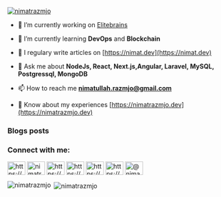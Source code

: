 <p align="left"> <a href="https://twitter.com/nimatrazmjo" target="blank"><img src="https://img.shields.io/twitter/follow/nimatrazmjo?logo=twitter&style=for-the-badge" alt="nimatrazmjo" /></a> </p>

- 🔭 I’m currently working on [Elitebrains](https://www.elitebrains.com/)

- 🌱 I’m currently learning **DevOps** and **Blockchain**

- 📝 I regulary write articles on [https://nimat.dev](https://nimat.dev)

- 💬 Ask me about **NodeJs, React, Next.js,Angular, Laravel, MySQL, Postgressql, MongoDB**

- 📫 How to reach me **nimatullah.razmjo@gmail.com**

- 📄 Know about my experiences [https://nimatrazmjo.dev](https://nimatrazmjo.dev)

### Blogs posts
<!-- BLOG-POST-LIST:START -->
<!-- BLOG-POST-LIST:END -->

<h3 align="left">Connect with me:</h3>
<p align="left">
<a href="https://dev.to/https://dev.to/nimatrazmjo" target="_blank"><img align="center" src="https://cdn.jsdelivr.net/npm/simple-icons@3.0.1/icons/dev-dot-to.svg" alt="https://dev.to/nimatrazmjo" height="30" width="40" /></a>
<a href="https://twitter.com/nimatrazmjo" target="_blank"><img align="center" src="https://cdn.jsdelivr.net/npm/simple-icons@3.0.1/icons/twitter.svg" alt="nimatrazmjo" height="30" width="40" /></a>
<a href="https://www.linkedin.com/in/nimatrazmjo/" target="_blank"><img align="center" src="https://cdn.jsdelivr.net/npm/simple-icons@3.0.1/icons/linkedin.svg" alt="https://www.linkedin.com/in/nimatrazmjo/" height="30" width="40" /></a>
<a href="https://stackoverflow.com/users/https://stackoverflow.com/users/2790266/nimatullah-razmjo" target="_blank"><img align="center" src="https://cdn.jsdelivr.net/npm/simple-icons@3.0.1/icons/stackoverflow.svg" alt="https://stackoverflow.com/users/2790266/nimatullah-razmjo" height="30" width="40" /></a>
<a href="https://fb.com/https://www.facebook.com/nimatrazmjo" target="_blank"><img align="center" src="https://cdn.jsdelivr.net/npm/simple-icons@3.0.1/icons/facebook.svg" alt="https://www.facebook.com/nimatrazmjo" height="30" width="40" /></a>
<a href="https://instagram.com/https://www.instagram.com/nimathrazmjo/" target="_blank"><img align="center" src="https://cdn.jsdelivr.net/npm/simple-icons@3.0.1/icons/instagram.svg" alt="https://www.instagram.com/nimathrazmjo/" height="30" width="40" /></a>
<a href="https://medium.com/@nimatrazmjo" target="blank"><img align="center" src="https://cdn.jsdelivr.net/npm/simple-icons@3.0.1/icons/medium.svg" alt="@nimatrazmjo" height="30" width="40" /></a>
</p>


<p><img align="left" src="https://github-readme-stats.vercel.app/api/top-langs?username=nimatrazmjo&show_icons=true&locale=en&layout=compact" alt="nimatrazmjo" /></p>

<p>&nbsp;<img align="center" src="https://github-readme-stats.vercel.app/api?username=nimatrazmjo&show_icons=true&locale=en" alt="nimatrazmjo" /></p>

<!--
**nimatrazmjo/nimatrazmjo** is a ✨ _special_ ✨ repository because its `README.md` (this file) appears on your GitHub profile.

Here are some ideas to get you started:

- 🔭 I’m currently working on ...
- 🌱 I’m currently learning ...
- 👯 I’m looking to collaborate on ...
- 🤔 I’m looking for help with ...
- 💬 Ask me about ...
- 📫 How to reach me: ...
- 😄 Pronouns: ...
- ⚡ Fun fact: ...
-->
